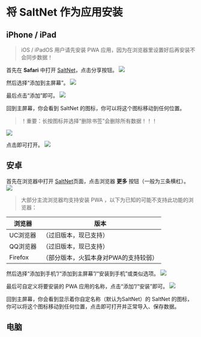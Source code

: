 # 将 SaltNet 作为应用安装

## iPhone / iPad

> iOS / iPadOS 用户请先安装 PWA 应用，因为在浏览器里设置好后再安装不会同步数据！

首先在 **Safari** 中打开 [SaltNet](https://salt.realtvop.top)，点击分享按钮。
![](../img/pwaGuide/ios/step1.png)

然后选择“添加到主屏幕”。
![](../img/pwaGuide/ios/step2.png)

最后点击“添加”即可。
![](../img/pwaGuide/ios/step3.png)

回到主屏幕，你会看到 SaltNet 的图标，你可以将这个图标移动到任何位置。
> ！重要：长按图标并选择“删除书签”会删除所有数据！！！

![](../img/pwaGuide/ios/icon.png)

点击即可打开。
![](../img/pwaGuide/ios/pwa.png)

## 安卓

首先在浏览器中打开 [SaltNet](https://salt.realtvop.top)页面，点击浏览器 **更多** 按钮（一般为三条横杠）。
![](../img/pwaGuide/android/step1.png)

> 大部分主流浏览器均支持安装 PWA ，以下为已知的可能不支持此功能的浏览器：

| 浏览器 | 版本 |
|-------|-------|
| UC浏览器 | （过旧版本，现已支持） |
| QQ浏览器 | （过旧版本，现已支持） |
| Firefox | （部分版本，火狐本身对PWA的支持较弱） |

然后选择“添加到手机”/“添加到主屏幕”/“安装到手机”或类似选项。
![](../img/pwaGuide/android/step2.png)

最后可自定义将要安装的 PWA 应用的名称，点击“添加”/“安装”即可。
![](../img/pwaGuide/android/step3.png)

回到主屏幕，你会看到显示着你自定名称（默认为SaltNet）的 SaltNet 的图标，你可以将这个图标移动到任何位置，点击即可打开并正常导入、保存数据。

## 电脑
